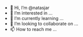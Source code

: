 - 👋 Hi, I’m @natasjar
- 👀 I’m interested in ...
- 🌱 I’m currently learning ...
- 💞️ I’m looking to collaborate on ...
- 📫 How to reach me ...

<!---
natasjar/natasjar is a ✨ special ✨ repository because its `README.md` (this file) appears on your GitHub profile.
You can click the Preview link to take a look at your changes.
--->
